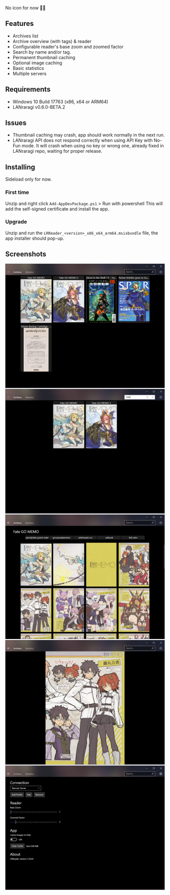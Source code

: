 No icon for now 🤷‍♂️

## Features
- Archives list
- Archive overview (with tags) & reader
- Configurable reader's base zoom and zoomed factor
- Search by name and/or tag.
- Permanent thumbnail caching
- Optional image caching
- Basic statistics
- Multiple servers

## Requirements

- Windows 10 Build 17763 (x86, x64 or ARM64)
- LANraragi v0.6.0-BETA.2

## Issues
- Thumbnail caching may crash, app should work normally in the next run.
- LANraragi API does not respond correctly when using API Key with No-Fun mode. It will crash when using no key or wrong one, already fixed in LANraragi repo, waiting for proper release.

## Installing
Sideload only for now. 

### First time
Unzip and right click `Add-AppDevPackage.ps1` > Run with powershell
This will add the self-signed certificate and install the app.

### Upgrade
Unzip and run the `LRReader_<version>_x86_x64_arm64.msixbundle` file, the app installer should pop-up.

## Screenshots

![Main View](.github/screenshots/01.png)<br>
![Search](.github/screenshots/02.png)<br>
![Archive View](.github/screenshots/03.png)<br>
![Reader](.github/screenshots/04.png)<br>
![Settings](.github/screenshots/05.png)<br>
